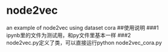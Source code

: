 # node2vec
an example of node2vec using dataset cora
##使用说明
###1  
ipynb里的文件为测试用，和py文件里基本一样
###2  
node2vec.py定义了类，可以直接运行python node2vec_cora.py
